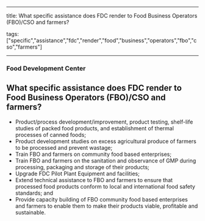 
---

title: What specific assistance does FDC render to Food Business Operators (FBO)/CSO and farmers?

tags: ["specific","assistance","fdc","render","food","business","operators","fbo","cso","farmers"]

---

### Food Development Center

## What specific assistance does FDC render to Food Business Operators (FBO)/CSO and farmers?


 - Product/process development/improvement, product testing, shelf-life studies of packed food products, and establishment of thermal processes of canned foods;
 - Product development studies on excess agricultural produce of farmers to be processed and prevent wastage;
 - Train FBO and farmers on community food based enterprises;
 - Train FBO and farmers on the sanitation and observance of GMP during processing, packaging and storage of their products;
 - Upgrade FDC Pilot Plant Equipment and facilities;
 - Extend technical assistance to FBO and farmers to ensure that processed food products conform to local and international food safety standards; and
 - Provide capacity building of FBO community food based  enterprises and farmers to enable them to make their  products viable, profitable and sustainable.
